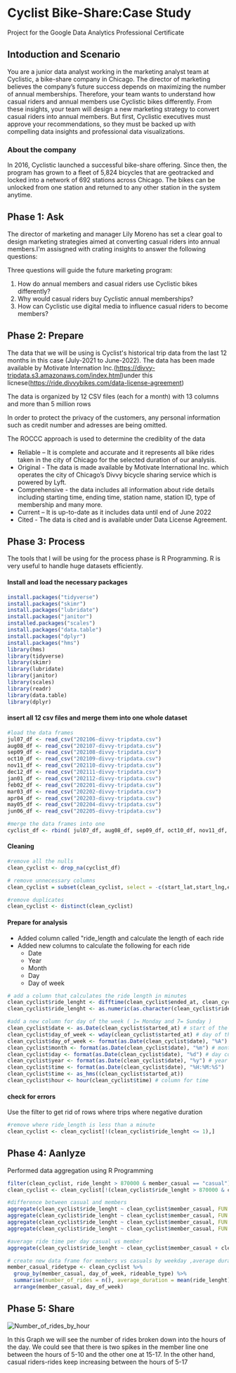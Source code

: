 # Cyclist Bike-Share:Case Study
Project for the Google Data Analytics Professional Certificate

## Intoduction and Scenario
You are a junior data analyst working in the marketing analyst team at Cyclistic, a bike-share company in Chicago. The director of marketing believes the company’s future success depends on maximizing the number of annual memberships. Therefore, your team wants to understand how casual riders and annual members use Cyclistic bikes differently. From these insights, your team will design a new marketing strategy to convert casual riders into annual members. But first, Cyclistic executives must approve your recommendations, so they must be backed up with compelling data insights and professional data visualizations.

### About the company
 In 2016, Cyclistic launched a successful bike-share offering. Since then, the program has grown to a fleet of 5,824 bicycles that are geotracked and locked into a network of 692 stations across Chicago. The bikes can be unlocked from one station and returned to any other station in the system anytime.

## Phase 1: Ask

The director of marketing and manager Lily Moreno has set a clear goal to design marketing strategies aimed at converting casual riders into annual members.I'm assisgned with crating insights to answer the following questions:

Three questions will guide the future marketing program:
1. How do annual members and casual riders use Cyclistic bikes differently?
2. Why would casual riders buy Cyclistic annual memberships?
3. How can Cyclistic use digital media to influence casual riders to become members?

## Phase 2: Prepare
The data that we will be using is Cyclist's historical trip data from the last 12 months in this case (July-2021 to June-2022). The data has been made available by Motivate Internation Inc.(https://divvy-tripdata.s3.amazonaws.com/index.html)under this licnese(https://ride.divvybikes.com/data-license-agreement)

The data is organized by 12 CSV files (each for a month) with 13 columns and more than 5 million rows

In order to protect the privacy of the customers, any personal information such as credit number and adresses are being omitted. 

The ROCCC approach is used to determine the crediblity of the data
* Reliable – It is complete and accurate and it represents all bike rides taken in the city of Chicago for the selected duration of our analysis.
* Original - The data is made available by Motivate International Inc. which operates the city of Chicago’s Divvy bicycle sharing service which is powered by Lyft.
* Comprehensive - the data includes all information about ride details including starting time, ending time, station name, station ID, type of membership and many more.
* Current – It is up-to-date as it includes data until end of June 2022
* Cited - The data is cited and is available under Data License Agreement.

## Phase 3: Process
The tools that I will be using for the process phase is R Programming. R is very useful to handle huge datasets efficiently.

#### Install and load the necessary packages
```r
install.packages("tidyverse")
install.packages("skimr")
install.packages("lubridate")
install.packages("janitor")
installed.packages("scales")
install.packages("data.table")
install.packages("dplyr")
install.packages("hms")
library(hms)
library(tidyverse)
library(skimr)
library(lubridate)
library(janitor)
library(scales)
library(readr)
library(data.table)
library(dplyr)
```
#### insert all 12 csv files and merge them into one whole dataset
```r
#load the data frames
jul07_df <- read_csv("202106-divvy-tripdata.csv")
aug08_df <- read_csv("202107-divvy-tripdata.csv")
sep09_df <- read_csv("202108-divvy-tripdata.csv")
oct10_df <- read_csv("202109-divvy-tripdata.csv")
nov11_df <- read_csv("202110-divvy-tripdata.csv")
dec12_df <- read_csv("202111-divvy-tripdata.csv")
jan01_df <- read_csv("202112-divvy-tripdata.csv")
feb02_df <- read_csv("202201-divvy-tripdata.csv")
mar03_df <- read_csv("202202-divvy-tripdata.csv")
apr04_df <- read_csv("202203-divvy-tripdata.csv")
may05_df <- read_csv("202204-divvy-tripdata.csv")
jun06_df <- read_csv("202205-divvy-tripdata.csv")

#merge the data frames into one
cyclist_df <- rbind( jul07_df, aug08_df, sep09_df, oct10_df, nov11_df, dec12_df, jan01_df, feb02_df, mar03_df, apr04_df, may05_df, jun06_df)

```
#### Cleaning 
```r
#remove all the nulls
clean_cyclist <- drop_na(cyclist_df)

# remove unnecessary columns  
clean_cyclist = subset(clean_cyclist, select = -c(start_lat,start_lng,end_lat, end_lng))

#remove duplicates 
clean_cyclist <- distinct(clean_cyclist)
```
#### Prepare for analysis
* Added column called "ride_length and calculate the length of each ride 
* Added new columns to calculate the following for each ride
  * Date
  * Year
  * Month
  * Day
  * Day of week
```r
# add a column that calculates the ride length in minutes  
clean_cyclist$ride_lenght <- difftime(clean_cyclist$ended_at, clean_cyclist$started_at, units = "mins")
clean_cyclist$ride_lenght <- as.numeric(as.character(clean_cyclist$ride_lenght))

#add a new column for day of the week ( 1= Monday and 7= Sunday )
clean_cyclist$date <- as.Date(clean_cyclist$started_at) # start of the day 
clean_cyclist$day_of_week <- wday(clean_cyclist$started_at) # day of the week
clean_cyclist$day_of_week <- format(as.Date(clean_cyclist$date), "%A") # day of the week column 
clean_cyclist$month <- format(as.Date(clean_cyclist$date), "%m") # month column 
clean_cyclist$day <- format(as.Date(clean_cyclist$date), "%d") # day column 
clean_cyclist$year <- format(as.Date(clean_cyclist$date), "%y") # year column 
clean_cyclist$time <- format(as.Date(clean_cyclist$date), "%H:%M:%S")
clean_cyclist$time <- as_hms((clean_cyclist$started_at))
clean_cyclist$hour <- hour(clean_cyclist$time) # column for time
```
#### check for errors 
Use the filter to get rid of rows where trips where negative duration 
```r
#remove where ride_length is less than a minute
clean_cyclist <- clean_cyclist[!(clean_cyclist$ride_lenght <= 1),]
```
## Phase 4: Aanlyze

Performed data aggregation using R Programming
```r
filter(clean_cyclist, ride_lenght > 870000 & member_casual == "casual")
clean_cyclist <- clean_cyclist[!(clean_cyclist$ride_lenght > 870000 & clean_cyclist$member_casual =="casual"),]

#difference between casual and members 
aggregate(clean_cyclist$ride_lenght ~ clean_cyclist$member_casual, FUN = mean)
aggregate(clean_cyclist$ride_lenght ~ clean_cyclist$member_casual, FUN = median)
aggregate(clean_cyclist$ride_lenght ~ clean_cyclist$member_casual, FUN = max)
aggregate(clean_cyclist$ride_lenght ~ clean_cyclist$member_casual, FUN = min)

#average ride time per day casual vs member 
aggregate(clean_cyclist$ride_lenght ~ clean_cyclist$member_casual + clean_cyclist$day_of_week, FUN = mean)

# create new data frame for members vs casuals by weekday ,average duration, numbers of rides and ride type
member_casual_ridetype <- clean_cyclist %>%
  group_by(member_casual, day_of_week, rideable_type) %>%
  summarise(number_of_rides = n(), average_duration = mean(ride_lenght)) %>%
  arrange(member_casual, day_of_week)

```
## Phase 5: Share
![Number_of_rides_by_hour](https://user-images.githubusercontent.com/108597401/177031342-fbe8e6b1-aafd-4be1-b0e1-2a076e06dbed.png)

In this Graph we will see the number of rides broken down into the hours of the day. We could see that there is two spikes in the member line one between the hours of 5-10 and the other one at 15-17. In the other hand, casual riders-rides keep increasing between the hours of 5-17



